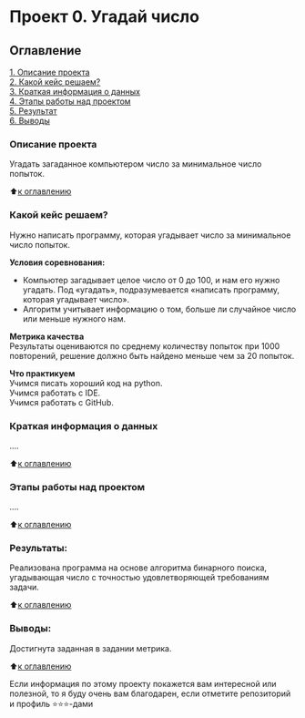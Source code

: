# Проект 0. Угадай число

## Оглавление  
[1. Описание проекта](https://github.com/DmitriiGolovachev/sf_data_science/tree/main/project_0/README.md#Описание-проекта)  
[2. Какой кейс решаем?](https://github.com/DmitriiGolovachev/sf_data_science/tree/main/project_0/README.md#Какой-кейс-решаем)  
[3. Краткая информация о данных](https://github.com/DmitriiGolovachev/sf_data_science/tree/main/project_0/README.md#Краткая-информация-о-данных)  
[4. Этапы работы над проектом](https://github.com/DmitriiGolovachev/sf_data_science/tree/main/project_0/README.md#Этапы-работы-над-проектом)  
[5. Результат](https://github.com/DmitriiGolovachev/sf_data_science/tree/main/project_0/README.md#Результат)    
[6. Выводы](https://github.com/DmitriiGolovachev/sf_data_science/tree/main/project_0/README.md#Выводы) 

### Описание проекта    
Угадать загаданное компьютером число за минимальное число попыток.

:arrow_up:[к оглавлению](https://github.com/DmitriiGolovachev/sf_data_science/tree/main/project_0/README.md#Оглавление)


### Какой кейс решаем?    
Нужно написать программу, которая угадывает число за минимальное число попыток.

**Условия соревнования:**  
- Компьютер загадывает целое число от 0 до 100, и нам его нужно угадать. Под «угадать», подразумевается «написать программу, которая угадывает число».
- Алгоритм учитывает информацию о том, больше ли случайное число или меньше нужного нам.

**Метрика качества**     
Результаты оцениваются по среднему количеству попыток при 1000 повторений, решение должно быть найдено меньше чем за 20 попыток.

**Что практикуем**     
Учимся писать хороший код на python.  
Учимся работать с IDE.  
Учимся работать с GitHub.


### Краткая информация о данных
....
  
:arrow_up:[к оглавлению](https://github.com/DmitriiGolovachev/sf_data_science/tree/main/project_0/README.md#Оглавление)


### Этапы работы над проектом  
....

:arrow_up:[к оглавлению](https://github.com/DmitriiGolovachev/sf_data_science/tree/main/project_0/README.md#Оглавление)


### Результаты:  
Реализована программа на основе алгоритма бинарного поиска, угадывающая число c точностью удовлетворяющей требованиям задачи.

:arrow_up:[к оглавлению](https://github.com/DmitriiGolovachev/sf_data_science/tree/main/project_0/README.md#Оглавление)


### Выводы:  
Достигнута заданная в задании метрика.

:arrow_up:[к оглавлению](https://github.com/DmitriiGolovachev/sf_data_science/tree/main/project_0/README.md#Оглавление)


Если информация по этому проекту покажется вам интересной или полезной, то я буду очень вам благодарен, если отметите репозиторий и профиль ⭐️⭐️⭐️-дами